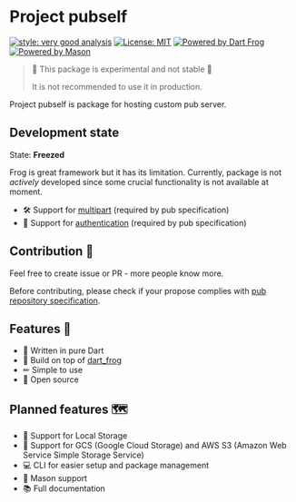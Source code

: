 # Project pubself

[![style: very good analysis][very_good_analysis_badge]][very_good_analysis_link]
[![License: MIT][license_badge]][license_link]
[![Powered by Dart Frog](https://img.shields.io/endpoint?url=https://tinyurl.com/dartfrog-badge)](https://dartfrog.vgv.dev)
[![Powered by Mason](https://img.shields.io/endpoint?url=https%3A%2F%2Ftinyurl.com%2Fmason-badge)](https://github.com/felangel/mason)

> 🚧 This package is experimental and not stable 🚧
> 
> It is not recommended to use it in production.

Project pubself is package for hosting custom pub server.

## Development state
State: **Freezed**

Frog is great framework but it has its limitation. Currently, package is not *actively* developed since some crucial functionality is not available at moment.
- 🛠 Support for [multipart](https://github.com/VeryGoodOpenSource/dart_frog/issues/296) (required by pub specification)
- 🔐 Support for [authentication](https://github.com/VeryGoodOpenSource/dart_frog/issues/37) (required by pub specification)

## Contribution 🔨
Feel free to create issue or PR - more people know more. 

Before contributing, please check if your propose complies with [pub repository specification](https://github.com/dart-lang/pub/blob/master/doc/repository-spec-v2.md).

## Features 📃
- 🎯 Written in pure Dart
- 🐸 Build on top of [dart_frog](https://pub.dev/packages/dart_frog)
- ✏ Simple to use
- 💙 Open source

## Planned features 🗺
- 💾 Support for Local Storage
- 💾 Support for GCS (Google Cloud Storage) and AWS S3 (Amazon Web Service Simple Storage Service)
- 💻 CLI for easier setup and package management
- 🧱 Mason support
- 📚 Full documentation

[license_badge]: https://img.shields.io/badge/license-MIT-blue.svg
[license_link]: https://opensource.org/licenses/MIT
[very_good_analysis_badge]: https://img.shields.io/badge/style-very_good_analysis-B22C89.svg
[very_good_analysis_link]: https://pub.dev/packages/very_good_analysis
